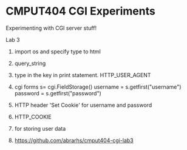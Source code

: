 # CMPUT404 CGI Experiments

Experimenting with CGI server stuff!

Lab 3 

1. import os and specify type to html

2. query_string  

3. type in the key in print statement. HTTP_USER_AGENT

4. cgi forms 
s= cgi.FieldStorage()
username = s.getfirst("username")
password = s.getfirst("password")

5. HTTP header 'Set Cookie' for username and password

6. HTTP_COOKIE

7. for storing user data

8. https://github.com/abrarhs/cmput404-cgi-lab3